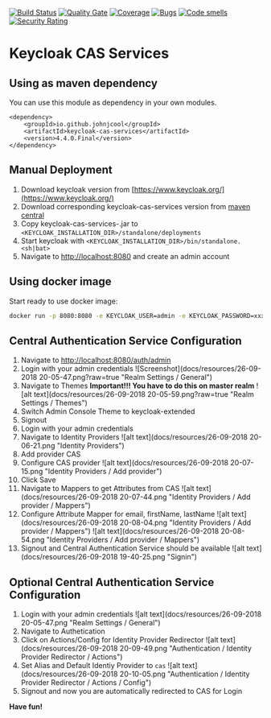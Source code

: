 [![Build Status](https://travis-ci.com/johnjcool/keycloak-cas-services.svg?branch=master)](https://travis-ci.com/johnjcool/keycloak-cas-services) [![Quality Gate](https://sonarcloud.io/api/project_badges/measure?project=io.github.johnjcool%3Akeycloak-cas-services&metric=alert_status)](https://sonarcloud.io/dashboard/index/io.github.johnjcool%3Akeycloak-cas-services) [![Coverage](https://sonarcloud.io/api/project_badges/measure?project=io.github.johnjcool%3Akeycloak-cas-services&metric=coverage)](https://sonarcloud.io/component_measures?id=io.github.johnjcool%3Akeycloak-cas-services&metric=coverage) [![Bugs](https://sonarcloud.io/api/project_badges/measure?project=io.github.johnjcool%3Akeycloak-cas-services&metric=bugs)](https://sonarcloud.io/component_measures?id=io.github.johnjcool%3Akeycloak-cas-services&metric=bugs) [![Code smells](https://sonarcloud.io/api/project_badges/measure?project=io.github.johnjcool%3Akeycloak-cas-services&metric=code_smells)](https://sonarcloud.io/component_measures?id=io.github.johnjcool%3Akeycloak-cas-services&metric=code_smells) [![Security Rating](https://sonarcloud.io/api/project_badges/measure?project=io.github.johnjcool%3Akeycloak-cas-services&metric=security_rating)](https://sonarcloud.io/component_measures?id=io.github.johnjcool%3Akeycloak-cas-services&metric=security_rating)

Keycloak CAS Services
=====================

Using as maven dependency
-------------------------
You can use this module as dependency in your own modules.
```
<dependency>
	<groupId>io.github.johnjcool</groupId>
	<artifactId>keycloak-cas-services</artifactId>
	<version>4.4.0.Final</version>
</dependency>
```

Manual Deployment
-----------------
1. Download keycloak version from [https://www.keycloak.org/](https://www.keycloak.org/)
2. Download corresponding keycloak-cas-services version from [maven central](https://search.maven.org/search?q=g:io.github.johnjcool%20AND%20a:keycloak-cas-services&core=gav)
3. Copy keycloak-cas-services-<VERSION>.jar to ```<KEYCLOAK_INSTALLATION_DIR>/standalone/deployments```
4. Start keycloak with ```<KEYCLOAK_INSTALLATION_DIR>/bin/standalone.<sh|bat>```
5. Navigate to [http://localhost:8080](http://localhost:8080) and create an admin account

Using docker image
------------------
Start ready to use docker image:
```sh
docker run -p 8080:8080 -e KEYCLOAK_USER=admin -e KEYCLOAK_PASSWORD=xxxxxx johnjcool/keycloak-cas
```

Central Authentication Service Configuration
--------------------------------------------
1. Navigate to [http://localhost:8080/auth/admin](http://localhost:8080/auth/admin)
2. Login with your admin credentials ![Screenshot](docs/resources/26-09-2018 20-05-47.png?raw=true "Realm Settings / General")
3. Navigate to Themes **Important!!! You have to do this on master realm** ![alt text](docs/resources/26-09-2018 20-05-59.png?raw=true "Realm Settings / Themes")
4. Switch Admin Console Theme to keycloak-extended
5. Signout
6. Login with your admin credentials
7. Navigate to Identity Providers ![alt text](docs/resources/26-09-2018 20-06-21.png "Identity Providers")
8. Add provider CAS
9. Configure CAS provider ![alt text](docs/resources/26-09-2018 20-07-15.png "Identity Providers / Add provider")
10. Click Save
11. Navigate to Mappers to get Attributes from CAS ![alt text](docs/resources/26-09-2018 20-07-44.png "Identity Providers / Add provider / Mappers")
12. Configure Attribute Mapper for email, firstName, lastName ![alt text](docs/resources/26-09-2018 20-08-04.png "Identity Providers / Add provider / Mappers") ![alt text](docs/resources/26-09-2018 20-08-54.png "Identity Providers / Add provider / Mappers")
13. Signout and Central Authentication Service should be available ![alt text](docs/resources/26-09-2018 19-40-25.png "Signin")

Optional Central Authentication Service Configuration
--------------------------------------------
1. Login with your admin credentials ![alt text](docs/resources/26-09-2018 20-05-47.png "Realm Settings / General")
2. Navigate to Authetication 
3. Click on Actions/Config for Identity Provider Redirector ![alt text](docs/resources/26-09-2018 20-09-49.png "Authentication / Identity Provider Redirector / Actions")
4. Set Alias and Default Identiy Provider to ```cas``` ![alt text](docs/resources/26-09-2018 20-10-05.png "Authentication / Identity Provider Redirector / Actions / Config")
5. Signout and now you are automatically redirected to CAS for Login


**Have fun!**